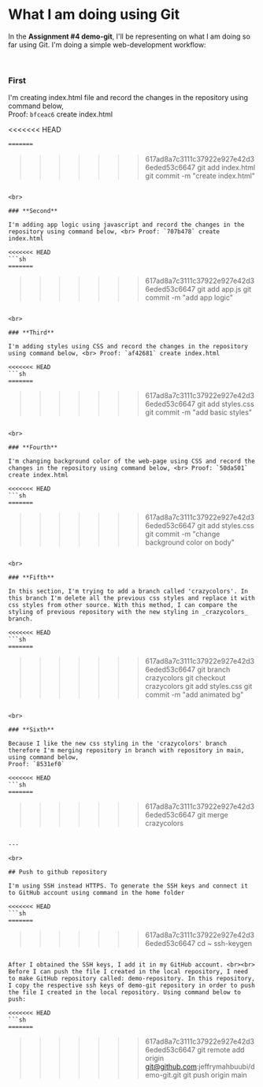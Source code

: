 # What I am doing using Git

In the **Assignment #4 demo-git**, I'll be representing on what I am doing so far using Git. I'm doing a simple web-development workflow:

<br>

### **First**

I'm creating index.html file and record the changes in the repository using command below, <br> Proof: `bfceac6` create index.html

<<<<<<< HEAD
```sh
=======
```
>>>>>>> 617ad8a7c3111c37922e927e42d36eded53c6647
git add index.html
git commit -m "create index.html"
```

<br>

### **Second**

I'm adding app logic using javascript and record the changes in the repository using command below, <br> Proof: `707b478` create index.html

<<<<<<< HEAD
```sh
=======
```
>>>>>>> 617ad8a7c3111c37922e927e42d36eded53c6647
git add app.js
git commit -m "add app logic"
```

<br>

### **Third**

I'm adding styles using CSS and record the changes in the repository using command below, <br> Proof: `af42681` create index.html

<<<<<<< HEAD
```sh
=======
```
>>>>>>> 617ad8a7c3111c37922e927e42d36eded53c6647
git add styles.css
git commit -m "add basic styles"
```

<br>

### **Fourth**

I'm changing background color of the web-page using CSS and record the changes in the repository using command below, <br> Proof: `50da501` create index.html

<<<<<<< HEAD
```sh
=======
```
>>>>>>> 617ad8a7c3111c37922e927e42d36eded53c6647
git add styles.css
git commit -m "change background color on body"
```

<br>

### **Fifth**

In this section, I'm trying to add a branch called 'crazycolors'. In this branch I'm delete all the previous css styles and replace it with css styles from other source. With this method, I can compare the styling of previous repository with the new styling in _crazycolors_ branch.

<<<<<<< HEAD
```sh
=======
```
>>>>>>> 617ad8a7c3111c37922e927e42d36eded53c6647
git branch crazycolors
git checkout crazycolors
git add styles.css
git commit -m "add animated bg"
```

<br>

### **Sixth**

Because I like the new css styling in the 'crazycolors' branch therefore I'm merging repository in branch with repository in main, using command below,
Proof: `8531ef0`

<<<<<<< HEAD
```sh
=======
```
>>>>>>> 617ad8a7c3111c37922e927e42d36eded53c6647
git merge crazycolors
```

---

<br>

## Push to github repository

I'm using SSH instead HTTPS. To generate the SSH keys and connect it to GitHub account using command in the home folder

<<<<<<< HEAD
```sh
=======
```
>>>>>>> 617ad8a7c3111c37922e927e42d36eded53c6647
cd ~
ssh-keygen
```

After I obtained the SSH keys, I add it in my GitHub account. <br><br> Before I can push the file I created in the local repository, I need to make GitHub repository called: demo-repository. In this repository, I copy the respective ssh keys of demo-git repository in order to push the file I created in the local repository. Using command below to push:

<<<<<<< HEAD
```sh
=======
```
>>>>>>> 617ad8a7c3111c37922e927e42d36eded53c6647
git remote add origin git@github.com:jeffrymahbuubi/demo-git.git
git push origin main
```
